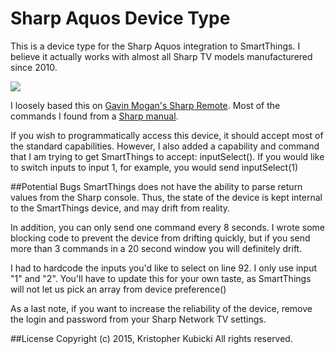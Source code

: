 # Sharp Aquos Device Type
This is a device type for the Sharp Aquos integration to SmartThings.  I believe it actually works with almost all Sharp TV models manufacturered since 2010. 

<img src='http://ecx.images-amazon.com/images/I/81NwfXtTSyL._SX522_.jpg'>

I loosely based this on <a href='https://github.com/halkeye/sharp.aquos.devicetype.groovy'>Gavin Mogan's Sharp Remote</a>.  Most of the commands I found from a <a href='http://snpi.dell.com/sna/manuals/A1534250.pdf'>Sharp manual</a>.

If you wish to programmatically access this device, it should accept most of the standard capabilities.  However,  I also added a capability and command that I am trying to get SmartThings to accept: inputSelect().  If you would like to switch inputs to input 1, for example, you would send inputSelect(1)

##Potential Bugs
SmartThings does not have the ability to parse return values from the Sharp console.  Thus, the state of the device is kept internal to the SmartThings device, and may drift from reality. 

In addition, you can only send one command every 8 seconds.  I wrote some blocking code to prevent the device from drifting quickly, but if you send more than 3 commands in a 20 second window you will definitely drift. 

I had to hardcode the inputs you'd like to select on line 92.  I only use input "1" and "2".  You'll have to update this for your own taste, as SmartThings will not let us pick an array from device preference()

As a last note, if you want to increase the reliability of the device, remove the login and password from your Sharp Network TV settings.

##License 
Copyright (c) 2015, Kristopher Kubicki
All rights reserved.

